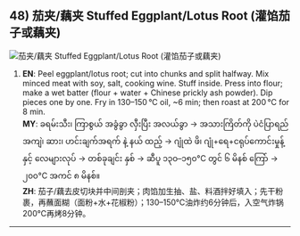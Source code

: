 ## 48) 茄夹/藕夹 Stuffed Eggplant/Lotus Root (灌馅茄子或藕夹)
![茄夹/藕夹 Stuffed Eggplant/Lotus Root (灌馅茄子或藕夹)](image/48.jpg)

1. **EN**: Peel eggplant/lotus root; cut into chunks and split halfway. Mix minced meat with soy, salt, cooking wine. Stuff inside. Press into flour; make a wet batter (flour + water + Chinese prickly ash powder). Dip pieces one by one. Fry in 130–150 °C oil, ~6 min; then roast at 200 °C for 8 min.  
   **MY**: ခရမ်းသီး၊ ကြာစွယ် အခွံခွာ လှီးပြီး အလယ်ခွာ → အသားကြိတ်ကို ပဲငံပြာရည်အကျဲ၊ ဆား၊ ဟင်းချက်အရက် နဲ့ နယ် ထည့် → ဂျုံထဲ ဖိ၊ ဂျုံ+ရေ+ငရုပ်ကောင်းမှုန့် နှင့် လေများလုပ် → တစ်ခုချင်း နှစ် → ဆီပူ ၁၃၀–၁၅၀°C တွင် ၆ မိနစ် ကြော် → ၂၀၀°C အကင် ၈ မိနစ်။  
   **ZH**: 茄子/藕去皮切块并中间剖夹；肉馅加生抽、盐、料酒拌好填入；先干粉裹，再蘸面糊（面粉+水+花椒粉）；130–150℃油炸约6分钟后，入空气炸锅200℃再烤8分钟。

---
